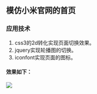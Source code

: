 <!--
 * @description: 
 * @Author: huangyong
 * @Date: 2019-08-14 22:09:08
 -->
## 模仿小米官网的首页
### 应用技术 
1. css3的2d转化实现页面切换效果。
2. jquery实现轮播图的切换。
3. iconfont实现页面的图标。
#### 效果如下：
<img src="https://github.com/hyisboy/mi-demo-static-page/blob/master/img/xiaomi.gif">

